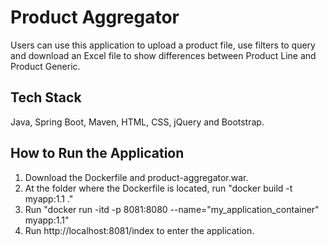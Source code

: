 # Product Aggregator
Users can use this application to upload a product file, use filters to query and download an Excel file to show differences between Product Line and Product Generic.
## Tech Stack
Java, Spring Boot, Maven, HTML, CSS, jQuery and Bootstrap.
## How to Run the Application
1. Download the Dockerfile and product-aggregator.war.
2. At the folder where the Dockerfile is located, run "docker build -t myapp:1.1 ."
3. Run "docker run -itd -p 8081:8080 --name="my_application_container" myapp:1.1"
4. Run http://localhost:8081/index to enter the application.